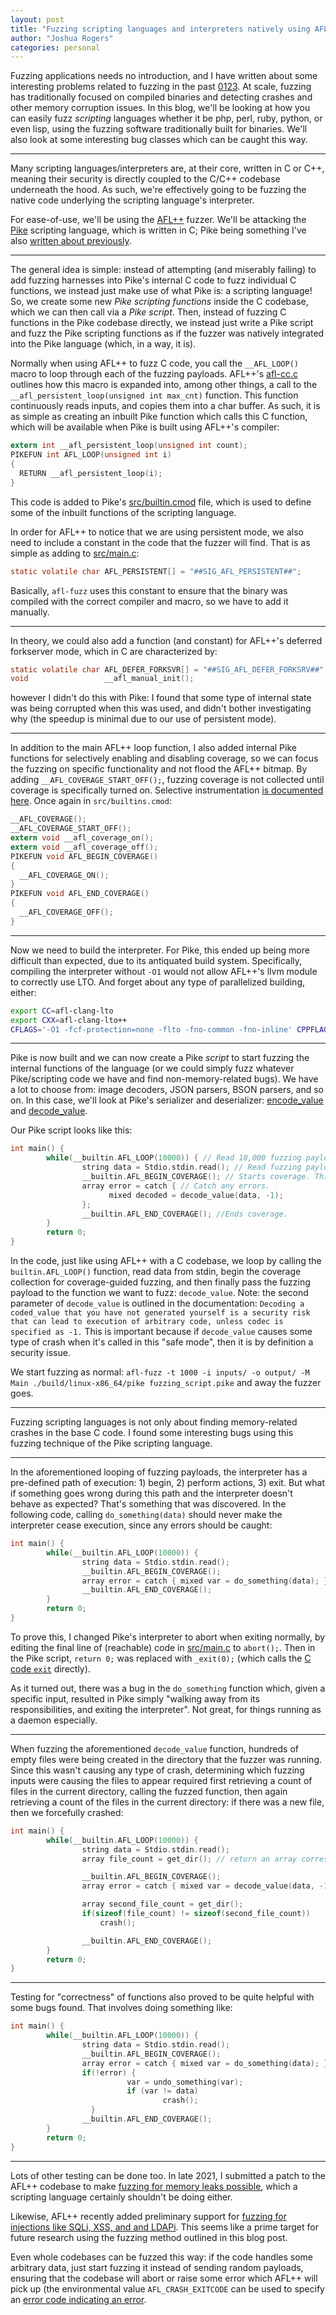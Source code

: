 ```yaml
---
layout: post
title: "Fuzzing scripting languages and interpreters natively using AFL++ to find memory corruption and more"
author: "Joshua Rogers"
categories: personal
---
```


Fuzzing applications needs no introduction, and I have written about some interesting problems related to fuzzing in the past [0](https://joshua.hu/fuzzing-multiple-servers-parallel-aflplusplus-nfs)[1](https://joshua.hu/fuzzing-glibc-libresolv)[2](https://joshua.hu/fuzzing-with-memfd-createfd-fmemopen-syscall-function)[3](https://joshua.hu/aflplusplus-generate-fuzzing-campaign-commands-options-secondary-fuzzers). At scale, fuzzing has traditionally focused on compiled binaries and detecting crashes and other memory corruption issues. In this blog, we'll be looking at how you can easily fuzz _scripting_ languages whether it be php, perl, ruby, python, or even lisp, using the fuzzing software traditionally built for binaries. We'll also look at some interesting bug classes which can be caught this way.

---

Many scripting languages/interpreters are, at their core, written in C or C++, meaning their security is directly coupled to the C/C++ codebase underneath the hood. As such, we're effectively going to be fuzzing the native code underlying the scripting language's interpreter.

For ease-of-use, we'll be using the [AFL++](https://github.com/AFLplusplus/AFLplusplus) fuzzer. We'll be attacking the [Pike](https://pike.lysator.liu.se/) scripting language, which is written in C; Pike being something I've also [written about previously](https://joshua.hu/pikeproof-wycheproof-pike-checks).

---

The general idea is simple: instead of attempting (and miserably failing) to add fuzzing harnesses into Pike's internal C code to fuzz individual C functions, we instead just make use of what Pike is: a scripting language! So, we create some new _Pike scripting functions_ inside the C codebase, which we can then call via a _Pike script_. Then, instead of fuzzing C functions in the Pike codebase directly, we instead just write a Pike script and fuzz the Pike scripting functions as if the fuzzer was natively integrated into the Pike language (which, in a way, it is).

Normally when using AFL++ to fuzz C code, you call the `__AFL_LOOP()` macro to loop through each of the fuzzing payloads. AFL++'s [afl-cc.c](https://github.com/AFLplusplus/AFLplusplus/blob/36db3428ab16156dd72196213d2a02a5eadaed11/src/afl-cc.c#L1560) outlines how this macro is expanded into, among other things, a call to the `__afl_persistent_loop(unsigned int max_cnt)` function. This function continuously reads inputs, and copies them into a char buffer. As such, it is as simple as creating an inbuilt Pike function which calls this C function, which will be available when Pike is built using AFL++'s compiler:

```C
extern int __afl_persistent_loop(unsigned int count);
PIKEFUN int AFL_LOOP(unsigned int i)
{
  RETURN __afl_persistent_loop(i);
}
```

This code is added to Pike's [src/builtin.cmod](https://github.com/pikelang/Pike/blob/1af958923b31838ea1ee95767f2eb4a9b88306b6/src/builtin.cmod#L740) file, which is used to define some of the inbuilt functions of the scripting language.

In order for AFL++ to notice that we are using persistent mode, we also need to include a constant in the code that the fuzzer will find. That is as simple as adding to [src/main.c](https://github.com/pikelang/Pike/blob/1af958923b31838ea1ee95767f2eb4a9b88306b6/src/main.c#L302):

```C
static volatile char AFL_PERSISTENT[] = "##SIG_AFL_PERSISTENT##";
```

Basically, `afl-fuzz` uses this constant to ensure that the binary was compiled with the correct compiler and macro, so we have to add it manually.

---

In theory, we could also add a function (and constant) for AFL++'s deferred forkserver mode, which in C are characterized by:
```C
static volatile char AFL_DEFER_FORKSVR[] = "##SIG_AFL_DEFER_FORKSRV##";
void                 __afl_manual_init();
```
however I didn't do this with Pike: I found that some type of internal state was being corrupted when this was used, and didn't bother investigating why (the speedup is minimal due to our use of persistent mode).

---

In addition to the main AFL++ loop function, I also added internal Pike functions for selectively enabling and disabling coverage, so we can focus the fuzzing on specific functionality and not flood the AFL++ bitmap. By adding `__AFL_COVERAGE_START_OFF();`, fuzzing coverage is not collected until coverage is specifically turned on. Selective instrumentation [is documented here](https://github.com/AFLplusplus/AFLplusplus/blob/stable/instrumentation/README.instrument_list.md#2-selective-instrumentation-with-_afl_coverage-directives). Once again in `src/builtins.cmod`:

```C
__AFL_COVERAGE();
__AFL_COVERAGE_START_OFF();
extern void __afl_coverage_on();
extern void __afl_coverage_off();
PIKEFUN void AFL_BEGIN_COVERAGE()
{
  __AFL_COVERAGE_ON();
}
PIKEFUN void AFL_END_COVERAGE()
{
  __AFL_COVERAGE_OFF();
}
```

---

Now we need to build the interpreter. For Pike, this ended up being more difficult than expected, due to its antiquated build system. Specifically, compiling the interpreter without `-O1` would not allow AFL++'s llvm module to correctly use LTO. And forget about any type of parallelized building, either:
```bash
export CC=afl-clang-lto
export CXX=afl-clang-lto++
CFLAGS='-O1 -fcf-protection=none -flto -fno-common -fno-inline' CPPFLAGS='-O1 -fcf-protection=none -flto -fno-common -fno-inline' AFL_HARDEN=1 make CONFIGUREARGS='--without-dynamic-modules --without-copt --without-machine-code --without-fuse'
```

---

Pike is now built and we can now create a Pike _script_ to start fuzzing the internal functions of the language (or we could simply fuzz whatever Pike/scripting code we have and find non-memory-related bugs). We have a lot to choose from: image decoders, JSON parsers, BSON parsers, and so on. In this case, we'll look at Pike's serializer and deserializer: [encode_value](https://pike.lysator.liu.se/generated/manual/modref/ex/predef_3A_3A/encode_value.html) and [decode_value](https://pike.lysator.liu.se/generated/manual/modref/ex/predef_3A_3A/decode_value.html#decode_value).

Our Pike script looks like this:
```C
int main() {
        while(__builtin.AFL_LOOP(10000)) { // Read 10,000 fuzzing payloads before restarting.
                string data = Stdio.stdin.read(); // Read fuzzing payload from stdin.
                __builtin.AFL_BEGIN_COVERAGE(); // Starts coverage. This line is _required_ before fuzzing happens, otherwise there will be no coverage data at all.
                array error = catch { // Catch any errors.
                      mixed decoded = decode_value(data, -1);
                };
                __builtin.AFL_END_COVERAGE(); //Ends coverage.
        }
        return 0;
}
```
In the code, just like using AFL++ with a C codebase, we loop by calling the `builtin.AFL_LOOP()` function, read data from stdin, begin the coverage collection for coverage-guided fuzzing, and then finally pass the fuzzing payload to the function we want to fuzz: `decode_value`. Note: the second parameter of `decode_value` is outlined in the documentation: `Decoding a coded_value that you have not generated yourself is a security risk that can lead to execution of arbitrary code, unless codec is specified as -1.` This is important because if `decode_value` causes some type of crash when it's called in this "safe mode", then it is by definition a security issue.

We start fuzzing as normal: `afl-fuzz -t 1000 -i inputs/ -o output/ -M Main ./build/linux-x86_64/pike fuzzing_script.pike` and away the fuzzer goes.

---

Fuzzing scripting languages is not only about finding memory-related crashes in the base C code. I found some interesting bugs using this fuzzing technique of the Pike scripting language.

---

In the aforementioned looping of fuzzing payloads, the interpreter has a pre-defined path of execution: 1) begin, 2) perform actions, 3) exit. But what if something goes wrong during this path and the interpreter doesn't behave as expected? That's something that was discovered. In the following code, calling `do_something(data)` should never make the interpreter cease execution, since any errors should be caught:

```C
int main() {
        while(__builtin.AFL_LOOP(10000)) {
                string data = Stdio.stdin.read();
                __builtin.AFL_BEGIN_COVERAGE();
                array error = catch { mixed var = do_something(data); };
                __builtin.AFL_END_COVERAGE();
        }
        return 0;
}
```

To prove this, I changed Pike's interpreter to abort when exiting normally, by editing the final line of (reachable) code in [src/main.c](https://github.com/pikelang/Pike/blob/7d99ae0328982c37436f15db1caaa453acd09563/src/main.c#L692) to `abort();`. Then in the Pike script, `return 0;` was replaced with `_exit(0);` (which calls the [C code `exit`](https://pike.roxen.se/generated/manual/modref/ex/predef_3A_3A/_exit.html#_exit) directly).

As it turned out, there was a bug in the `do_something` function which, given a specific input, resulted in Pike simply "walking away from its responsibilities, and exiting the interpreter". Not great, for things running as a daemon especially.

---

When fuzzing the aforementioned `decode_value` function, hundreds of empty files were being created in the directory that the fuzzer was running. Since this wasn't causing any type of crash, determining which fuzzing inputs were causing the files to appear required first retrieving a count of files in the current directory, calling the fuzzed function, then again retrieving a count of the files in the current directory: if there was a new file, then we forcefully crashed:

```C
int main() {
        while(__builtin.AFL_LOOP(10000)) {
                string data = Stdio.stdin.read();
                array file_count = get_dir(); // return an array corresponding to all of the files in the current directory

                __builtin.AFL_BEGIN_COVERAGE();
                array error = catch { mixed var = decode_value(data, -1); };

                array second_file_count = get_dir();
                if(sizeof(file_count) != sizeof(second_file_count))
                    crash();

                __builtin.AFL_END_COVERAGE();
        }
        return 0;
}
```

---

Testing for "correctness" of functions also proved to be quite helpful with some bugs found. That involves doing something like:

```C
int main() {
        while(__builtin.AFL_LOOP(10000)) {
                string data = Stdio.stdin.read();
                __builtin.AFL_BEGIN_COVERAGE();
                array error = catch { mixed var = do_something(data); };
                if(!error) {
	                      var = undo_something(var);
	                      if (var != data)
	                              crash();
	              }
                __builtin.AFL_END_COVERAGE();
        }
        return 0;
}
```

---

Lots of other testing can be done too. In late 2021, I submitted a patch to the AFL++ codebase to make [fuzzing for memory leaks possible](https://blogs.opera.com/security/2022/01/fuzzing-http-proxies-privoxy-part-3/), which a scripting language certainly shouldn't be doing either.

Likewise, AFL++ recently added preliminary support for [fuzzing for injections like SQLi, XSS, and and LDAPi](https://github.com/AFLplusplus/AFLplusplus/blob/stable/instrumentation/README.injections.md). This seems like a prime target for future research using the fuzzing method outlined in this blog post.

Even whole codebases can be fuzzed this way: if the code handles some arbitrary data, just start fuzzing it instead of sending random payloads, ensuring that the codebase will abort or raise some error which AFL++ will pick up (the environmental value `AFL_CRASH_EXITCODE` can be used to specify an [error code indicating an error](https://github.com/AFLplusplus/AFLplusplus/blob/stable/docs/env_variables.md#4-settings-for-afl-fuzz).
